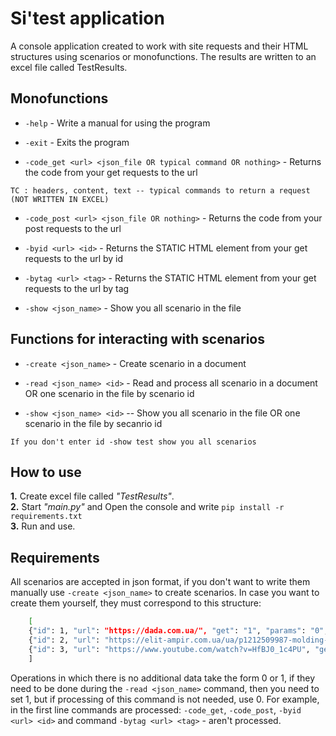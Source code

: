 # Si'test application

 A console application created to work with site requests and their HTML structures using scenarios or monofunctions. The results are written to an excel file called TestResults.


## Monofunctions

- `-help` - Write a manual for using the program

- `-exit` - Exits the program

- `-code_get <url> <json_file OR typical command OR nothing>` - Returns the code from your get requests to the url
 
 `TC : headers, content, text -- typical commands to return a request (NOT WRITTEN IN EXCEL)`

- `-code_post <url> <json_file OR nothing>` - Returns the code from your post requests to the url

- `-byid <url> <id>` - Returns the STATIC HTML element from your get requests to the url by id

- `-bytag <url> <tag>` - Returns the STATIC HTML element from your get requests to the url by tag

- `-show <json_name>` - Show you all scenario in the file

## Functions for interacting with scenarios

- `-create <json_name>` - Create scenario in a document

- `-read <json_name> <id>` - Read and process all scenario in a document OR one scenario in the file by scenario id

- `-show <json_name> <id>` -- Show you all scenario in the file OR one scenario in the file by secanrio id

 `If you don't enter id -show test show you all scenarios`

## How to use
**1.** Create excel file called *"TestResults"*.  
**2.** Start *"main.py"* and Open the console and write `pip install -r requirements.txt`  
**3.** Run and use.

## Requirements

All scenarios are accepted in json format, if you don't want to write them manually use `-create <json_name>` to create scenarios. In case you want to create them yourself, they must correspond to this structure:

```bash
    [
    {"id": 1, "url": "https://dada.com.ua/", "get": "1", "params": "0", "post": "1", "data": "0", "htmlid": "op-er-t", "htmltag": "p"},
    {"id": 2, "url": "https://elit-ampir.com.ua/ua/p1212509987-molding-home-decor.html", "get": "0", "params": "0", "post": "0", "data": "0", "htmlid": "tr-op", "htmltag": "a"},
    {"id": 3, "url": "https://www.youtube.com/watch?v=HfBJ0_1c4PU", "get": "1", "params": "0", "post": "0", "data": "0", "htmlid": "0", "htmltag": "div"}
    ]
```

Operations in which there is no additional data take the form 0 or 1, if they need to be done during the `-read <json_name>` command, then you need to set 1, but if processing of this command is not needed, use 0. For example, in the first line commands are processed: `-code_get`, `-code_post`, `-byid <url> <id>` and command `-bytag <url> <tag>` - aren't processed.
